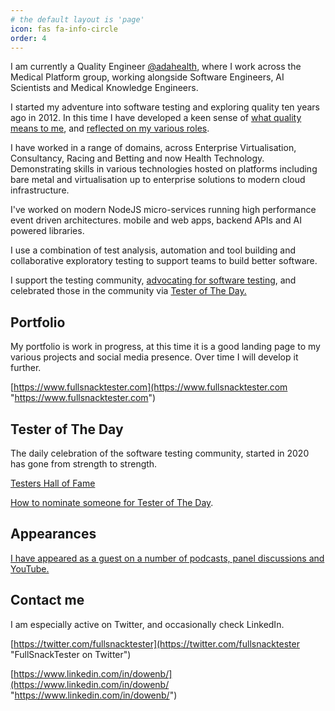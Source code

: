 ```yaml
---
# the default layout is 'page'
icon: fas fa-info-circle
order: 4
---
```


I am currently a Quality Engineer [@adahealth](https://twitter.com/adahealth), where I work across the Medical Platform group, working alongside Software Engineers, AI Scientists and Medical Knowledge Engineers.

I started my adventure into software testing and exploring quality ten years ago in 2012. In this time I have developed a keen sense of [what quality means to me](https://www.dowen.me.uk/posts/what-does-quality-mean-to-me/ "What quality means to me"), and [reflected on my various roles](https://www.dowen.me.uk/posts/when-is-a-tester-not-a-tester/ "When is a software tester not a software tester").

I have worked in a range of domains, across Enterprise Virtualisation, Consultancy, Racing and Betting and now Health Technology. Demonstrating skills in various technologies hosted on platforms including bare metal and virtualisation up to enterprise solutions to modern cloud infrastructure.

I've worked on modern NodeJS micro-services running high performance event driven architectures. mobile and web apps, backend APIs and AI powered libraries.

I use a combination of test analysis, automation and tool building and collaborative exploratory testing to support teams to build better software.

I support the testing community, [advocating for software testing](https://youtu.be/lZgtN0d9i4w "Ben talking with Karen Tests Stuff on YouTube"), and celebrated those in the community via [Tester of The Day.](https://www.testeroftheday.com "Tester of The Day")

## Portfolio

My portfolio is work in progress, at this time it is a good landing page to my various projects and social media presence. Over time I will develop it further.

[https://www.fullsnacktester.com](https://www.fullsnacktester.com "https://www.fullsnacktester.com")

## Tester of The Day

The daily celebration of the software testing community, started in 2020 has gone from  strength to strength.

[Testers Hall of Fame](https://www.testeroftheday.com "Testers Hall of Fame")

[How to nominate someone for Tester of The Day](https://www.dowen.me.uk/posts/how-to-nominate-someone-for-testeroftheday/ "How to nominate for tester of the day").

## Appearances

[I have appeared as a guest on a number of podcasts, panel discussions and YouTube.](https://www.dowen.me.uk/posts/appearances/)

## Contact me

I am especially active on Twitter, and occasionally check LinkedIn.

[https://twitter.com/fullsnacktester](https://twitter.com/fullsnacktester "FullSnackTester on Twitter")

[https://www.linkedin.com/in/dowenb/](https://www.linkedin.com/in/dowenb/ "https://www.linkedin.com/in/dowenb/")
